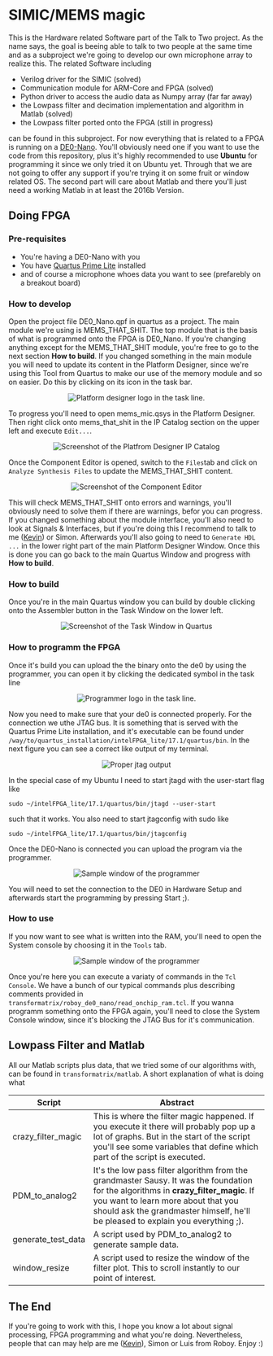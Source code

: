 # SIMIC/MEMS magic

This is the Hardware related Software part of the Talk to Two project. As the name says, the goal is beeing able to talk to two people at the same time and as a subproject we're going to develop our own microphone array to realize this. The related Software including

- Verilog driver for the SIMIC (solved)
- Communication module for ARM-Core and FPGA (solved)
- Python driver to access the audio data as Numpy array (far far away)
- the Lowpass filter and decimation implementation and algorithm in Matlab (solved)
- the Lowpass filter ported onto the FPGA (still in progress)

can be found in this subproject. For now everything that is related to a FPGA is running on a [DE0-Nano](https://www.terasic.com.tw/cgi-bin/page/archive.pl?No=593). You'll obviously need one if you want to use the code from this repository, plus it's highly recommended to use **Ubuntu** for programming it since we only tried it on Ubuntu yet. Through that we are not going to offer any support if you're trying it on some fruit or window related OS.
The second part will care about Matlab and there you'll just need a working Matlab in at least the 2016b Version.

## Doing FPGA
### Pre-requisites
- You're having a DE0-Nano with you
- You have [Quartus Prime Lite](http://fpgasoftware.intel.com/17.1/?edition=lite&platform=linux&download_manager=dlm3) installed
- and of course a microphone whoes data you want to see (prefarebly on a breakout board)

### How to develop
Open the project file DE0_Nano.qpf in quartus as a project. The main module we're using is MEMS_THAT_SHIT. The top module that is the basis of what is programmed onto the FPGA is DE0_Nano. If you're changing anything except for the MEMS_THAT_SHIT module, you're free to go to the next section **How to build**. If you changed something in the main module you will need to update its content in the Platform Designer, since we're using this Tool from Quartus to make our use of the memory module and so on easier. Do this by clicking on its icon in the task bar.

<p align="center">
  <img src="./images/platform_designer_logo.png" title="Platform designer  logo in the task line.">
</p>

To progress you'll need to open mems_mic.qsys in the Platform Designer. Then right click onto mems_that_shit in the IP Catalog section on the upper left and execute `Edit...`.

<p align="center">
  <img src="./images/pd_edit_mems.png" title="Screenshot of the Platfrom Designer IP Catalog">
</p>

Once the Component Editor is opened, switch to the `Files`tab and click on `Analyze Synthesis Files` to update the MEMS_THAT_SHIT content.

<p align="center">
  <img src="./images/update_mems_content.png" title="Screenshot of the Component Editor">
</p>

This will check MEMS_THAT_SHIT onto errors and warnings, you'll obviously need to solve them if there are warnings, befor you can progress.
If you changed something about the module interface, you'll also need to look at Signals & Interfaces, but if you're doing this I recommend to talk to me ([Kevin](kevinjust87@gmail.com)) or Simon. Afterwards you'll also going to need to `Generate HDL ...` in the lower right part of the main Platform Designer Window. Once this is done you can go back to the main Quartus Window and progress with **How to build**.

### How to build
Once you're in the main Quartus window you can build by double clicking onto the Assembler button in the Task Window on the lower left.

<p align="center">
  <img src="./images/start_assambler.png" title="Screenshot of the Task Window in Quartus">
</p>

### How to programm the FPGA
Once it's build you can upload the the binary onto the de0 by using the programmer, you can open it by clicking the dedicated symbol in the task line

<p align="center">
  <img src="./images/programmer_logo.png" title="Programmer logo in the task line.">
</p>

Now you need to make sure that your de0 is connected properly. For the connection we uthe JTAG bus. It is something that is served with the Quartus Prime Lite installation, and it's executable can be found under `/way/to/quartus_installation/intelFPGA_lite/17.1/quartus/bin`. In the next figure you can see a correct like output of my terminal.

<p align="center">
  <img src="./images/jtag_stuff.png" title="Proper jtag output">
</p>

In the special case of my Ubuntu I need to start jtagd with the user-start flag like

    sudo ~/intelFPGA_lite/17.1/quartus/bin/jtagd --user-start

such that it works. You also need to start jtagconfig with sudo like

    sudo ~/intelFPGA_lite/17.1/quartus/bin/jtagconfig

Once the DE0-Nano is connected you can upload the program via the programmer.

<p align="center">
  <img src="./images/programmer.png" title="Sample window of the programmer">
</p>

You will need to set the connection to the DE0 in Hardware Setup and afterwards start the programming by pressing Start ;).

### How to use
If you now want to see what is written into the RAM, you'll need to open the System console by choosing it in the `Tools` tab.

<p align="center">
  <img src="./images/open_system_console.png" title="Sample window of the programmer">
</p>

Once you're here you can execute a variaty of commands in the `Tcl Console`. We have a bunch of our typical commands plus describing comments provided in `transformatrix/roboy_de0_nano/read_onchip_ram.tcl`. If you wanna programm something onto the FPGA again, you'll need to close the System Console window, since it's blocking the JTAG Bus for it's communication.

## Lowpass Filter and Matlab
All our Matlab scripts plus data, that we tried some of our algorithms with, can be found in `transformatrix/matlab`. A short explanation of what is doing what

Script | Abstract
--- | ---
crazy_filter_magic | This is where the filter magic happened. If you execute it there will probably pop up a lot of graphs. But in the start of the script you'll see some variables that define which part of the script is executed.
PDM_to_analog2 | It's the low pass filter algorithm from the grandmaster Sausy. It was the foundation for the algorithms in **crazy_filter_magic**. If you want to learn more about that you should ask the grandmaster himself, he'll be pleased to explain you everything ;).
generate_test_data | A script used by PDM_to_analog2 to generate sample data.
window_resize | A script used to resize the window of the filter plot. This to scroll instantly to our point of interest.

## The End
If you're going to work with this, I hope you know a lot about signal processing, FPGA programming and what you're doing. Nevertheless, people that can may help are me ([Kevin](kevinjust87@gmail.com)), Simon or Luis from Roboy. Enjoy :)

